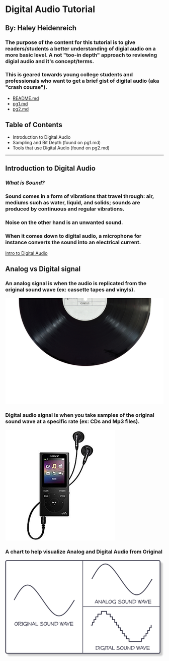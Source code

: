 # __Digital Audio Tutorial__
## By: Haley Heidenreich 
### The purpose of the content for this tutorial is to give readers/students a better understanding of digial audio on a more basic level. A not "too-in depth" approach to reviewing digial audio and it's concept/terms. 
### This is geared towards young college students and professionals who want to get a brief gist of digital audio (aka "crash course"). 

* [README.md](https://github.com/haleyheidenreich/Digital_Tutorial/tree/master/Documents/FALL%202018/Digital%20Multimedia/Final_Tutorial/README.md)
* [pg1.md](https://github.com/haleyheidenreich/Digital_Tutorial/tree/master/Documents/FALL%202018/Digital%20Multimedia/Final_Tutorial/pg1.md)
* [pg2.md](https://github.com/haleyheidenreich/Digital_Tutorial/tree/master/Documents/FALL%202018/Digital%20Multimedia/Final_Tutorial/pg2.md)

## __**Table of Contents**__ 

* Introduction to Digital Audio 
* Sampling and Bit Depth (found on pg1.md)
* Tools that use Digital Audio (found on pg2.md)

---

## __**Introduction to Digital Audio**__

### _What is Sound?_

### Sound comes in a form of vibrations that travel through: air, mediums such as water, liquid, and solids; sounds are produced by continuous and regular vibrations. 
### Noise on the other hand is an unwanted sound.
### When it comes down to digital audio, a microphone for instance converts the sound into an electrical current. 

[Intro to Digital Audio](http://scharl.at/soundbearbeitung/audacity/tutorial_basics_1.html)

## __Analog vs Digital signal__ 

### An analog signal is when the audio is replicated from the original sound wave (ex: cassette tapes and vinyls).

![Vinyl Record](https://github.com/haleyheidenreich/Digital_Tutorial/blob/master/Documents/FALL%202018/Digital%20Multimedia/Final_Tutorial/album-black-classic-167092.jpg)

### Digital audio signal is when you take **samples** of the original sound wave at a specific rate (ex: CDs and Mp3 files).

![Mp3](https://github.com/haleyheidenreich/Digital_Tutorial/blob/master/Documents/FALL%202018/Digital%20Multimedia/Final_Tutorial/mp3.jpg)

### A chart to help visualize Analog and Digital Audio from Original

![Digital AudioVS.Analog Audio](https://github.com/haleyheidenreich/Digital_Tutorial/blob/master/Documents/FALL%202018/Digital%20Multimedia/Final_Tutorial/Analog-Digital.png)





